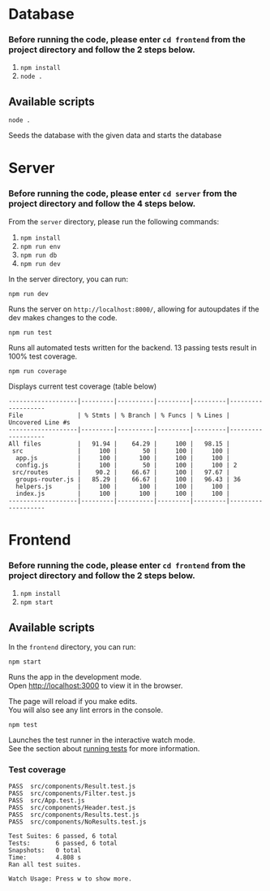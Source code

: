 # Database

### Before running the code, please enter `cd frontend` from the project directory and follow the 2 steps below.

1. `npm install`
2. `node .`

## Available scripts

`node .`

Seeds the database with the given data and starts the database

# Server

### Before running the code, please enter `cd server` from the project directory and follow the 4 steps below.

From the `server` directory, please run the following commands:

1. `npm install`
2. `npm run env`
3. `npm run db`
4. `npm run dev`

In the server directory, you can run:

`npm run dev`

Runs the server on `http://localhost:8000/`, allowing for autoupdates if the dev makes changes to the code.

`npm run test`

Runs all automated tests written for the backend. 13 passing tests result in 100% test coverage.

`npm run coverage`

Displays current test coverage (table below)

```
-------------------|---------|----------|---------|---------|-------------------
File               | % Stmts | % Branch | % Funcs | % Lines | Uncovered Line #s
-------------------|---------|----------|---------|---------|-------------------
All files          |   91.94 |    64.29 |     100 |   98.15 |
 src               |     100 |       50 |     100 |     100 |
  app.js           |     100 |      100 |     100 |     100 |
  config.js        |     100 |       50 |     100 |     100 | 2
 src/routes        |    90.2 |    66.67 |     100 |   97.67 |
  groups-router.js |   85.29 |    66.67 |     100 |   96.43 | 36
  helpers.js       |     100 |      100 |     100 |     100 |
  index.js         |     100 |      100 |     100 |     100 |
-------------------|---------|----------|---------|---------|-------------------
```

# Frontend

### Before running the code, please enter `cd frontend` from the project directory and follow the 2 steps below.

1. `npm install`
2. `npm start`

## Available scripts

In the `frontend` directory, you can run:

`npm start`

Runs the app in the development mode.\
Open [http://localhost:3000](http://localhost:3000) to view it in the browser.

The page will reload if you make edits.\
You will also see any lint errors in the console.

`npm test`

Launches the test runner in the interactive watch mode.\
See the section about [running tests](https://facebook.github.io/create-react-app/docs/running-tests) for more information.

### Test coverage

```
PASS  src/components/Result.test.js
PASS  src/components/Filter.test.js
PASS  src/App.test.js
PASS  src/components/Header.test.js
PASS  src/components/Results.test.js
PASS  src/components/NoResults.test.js

Test Suites: 6 passed, 6 total
Tests:       6 passed, 6 total
Snapshots:   0 total
Time:        4.808 s
Ran all test suites.

Watch Usage: Press w to show more.
```
